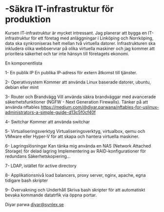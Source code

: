 # -Säkra IT-infrastruktur för produktion
Kursen IT-infrastruktur är mycket intressant.
Jag planerar att bygga en IT-infrastruktur för ett företag med anläggningar i Linköping och Norrköping, data ska synkroniseras helt mellan två virtuella datorer.
Infrastrukturen ska inkludera olika webbservrar på olika virtuella maskiner och jag kommer att prioritera säkerhet och tar inte hänsyn till företagets ekonomi.


En komponentlista 

1- En publik IP
En publika IP-adress för extern åtkomst till tjänster.

2- Operativsystem
Kommer att använda Linux baserade datorer, ubuntu, debian eller mint

3- Router och Brandvägg
Vill använda säkra brandväggar med avancerade säkerhetsfunktioner (NGFW - Next Generation Firewalls).
Tänker på att använda nftables
https://medium.com/@diyar.parwana/nftables-for-uslinux-administrators-a-simple-guide-d13c5f0cf40f

4- Switchar
Kommer att använda switchar

5- Virtualiseringsverktyg
Virtualiseringsverktyg, virtualbox, qemu och VMware eller Hyper-V för att skapa och hantera virtuella maskiner.

6- Lagringslösningar
Kan tänka mig använda en  NAS (Network Attached Storage) för delad lagring
Implementering av  RAID-konfigurationer för redundans Säkerhetskopiering...

7- LDAP, istället för active directory

8- Applikationsnivå
load balancers, proxy server, nginx, apache, egna tidigare bash skripter

9- Övervakning och Underhåll
Skriva bash skripter för att automatiskt bevaka kommande datatrfik via öppna portar.

Diyar parwa
diyar@synlex.se


